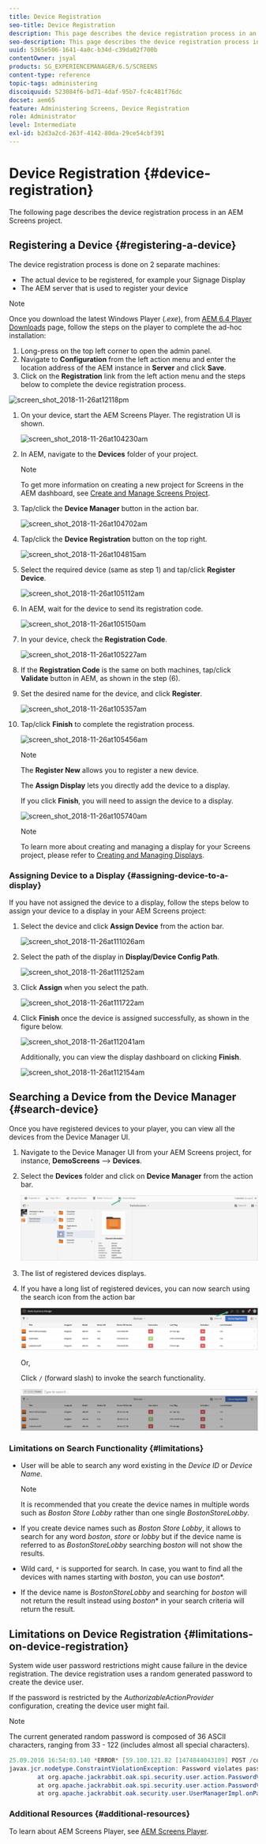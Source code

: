 ```yaml
---
title: Device Registration
seo-title: Device Registration
description: This page describes the device registration process in an AEM Screens project.
seo-description: This page describes the device registration process in an AEM Screens project.
uuid: 5365e506-1641-4a0c-b34d-c39da02f700b
contentOwner: jsyal
products: SG_EXPERIENCEMANAGER/6.5/SCREENS
content-type: reference
topic-tags: administering
discoiquuid: 523084f6-bd71-4daf-95b7-fc4c481f76dc
docset: aem65
feature: Administering Screens, Device Registration
role: Administrator
level: Intermediate
exl-id: b2d3a2cd-263f-4142-80da-29ce54cbf391
---
```

# Device Registration {#device-registration}

The following page describes the device registration process in an AEM Screens project.

## Registering a Device {#registering-a-device}

The device registration process is done on 2 separate machines:

* The actual device to be registered, for example your Signage Display
* The AEM server that is used to register your device

>[!NOTE]
>
>Once you download the latest Windows Player (*.exe*), from [AEM 6.4 Player Downloads](https://download.macromedia.com/screens/) page, follow the steps on the player to complete the ad-hoc installation:
>
>1. Long-press on the top left corner to open the admin panel.
>1. Navigate to **Configuration** from the left action menu and enter the location address of the AEM instance in **Server** and click **Save**.
>1. Click on the **Registration** link from the left action menu and the steps below to complete the device registration process.
>

![screen_shot_2018-11-26at12118pm](assets/screen_shot_2018-11-26at12118pm.png)

1. On your device, start the AEM Screens Player. The registration UI is shown.

   ![screen_shot_2018-11-26at104230am](assets/screen_shot_2018-11-26at104230am.png)

1. In AEM, navigate to the **Devices** folder of your project.

   >[!NOTE]
   >
   >To get more information on creating a new project for Screens in the AEM dashboard, see [Create and Manage Screens Project](creating-a-screens-project.md).

1. Tap/click the **Device Manager** button in the action bar.

   ![screen_shot_2018-11-26at104702am](assets/screen_shot_2018-11-26at104702am.png)

1. Tap/click the **Device Registration** button on the top right.

   ![screen_shot_2018-11-26at104815am](assets/screen_shot_2018-11-26at104815am.png)

1. Select the required device (same as step 1) and tap/click **Register Device**.

   ![screen_shot_2018-11-26at105112am](assets/screen_shot_2018-11-26at105112am.png)

1. In AEM, wait for the device to send its registration code.

   ![screen_shot_2018-11-26at105150am](assets/screen_shot_2018-11-26at105150am.png)

1. In your device, check the **Registration Code**.

   ![screen_shot_2018-11-26at105227am](assets/screen_shot_2018-11-26at105227am.png)

1. If the **Registration Code** is the same on both machines, tap/click **Validate** button in AEM, as shown in the step (6).
1. Set the desired name for the device, and click **Register**.

   ![screen_shot_2018-11-26at105357am](assets/screen_shot_2018-11-26at105357am.png)

1. Tap/click **Finish** to complete the registration process.

   ![screen_shot_2018-11-26at105456am](assets/screen_shot_2018-11-26at105456am.png)

   >[!NOTE]
   >
   >The **Register New** allows you to register a new device.
   >
   >The **Assign Display** lets you directly add the device to a display.

   If you click **Finish**, you will need to assign the device to a display.

   ![screen_shot_2018-11-26at105740am](assets/screen_shot_2018-11-26at105740am.png)

   >[!NOTE]
   >
   >To learn more about creating and managing a display for your Screens project, please refer to [Creating and Managing Displays](managing-displays.md).

### Assigning Device to a Display {#assigning-device-to-a-display}

If you have not assigned the device to a display, follow the steps below to assign your device to a display in your AEM Screens project:

1. Select the device and click **Assign Device** from the action bar.

   ![screen_shot_2018-11-26at111026am](assets/screen_shot_2018-11-26at111026am.png)

1. Select the path of the display in **Display/Device Config Path**.

   ![screen_shot_2018-11-26at111252am](assets/screen_shot_2018-11-26at111252am.png)

1. Click **Assign** when you select the path.

   ![screen_shot_2018-11-26at111722am](assets/screen_shot_2018-11-26at111722am.png)

1. Click **Finish** once the device is assigned successfully, as shown in the figure below.

   ![screen_shot_2018-11-26at112041am](assets/screen_shot_2018-11-26at112041am.png)

   Additionally, you can view the display dashboard on clicking **Finish**.

   ![screen_shot_2018-11-26at112154am](assets/screen_shot_2018-11-26at112154am.png)

## Searching a Device from the Device Manager {#search-device}

Once you have registered devices to your player, you can view all the devices from the Device Manager UI.

1. Navigate to the Device Manager UI from your AEM Screens project, for instance, **DemoScreens** --> **Devices**. 

1. Select the **Devices** folder and click on **Device Manager** from the action bar.

    ![image](/help/user-guide/assets/device-manager/device-manager-1.png)

1. The list of registered devices displays.

1. If you have a long list of registered devices, you can now search using the search icon from the action bar 

   ![image](/help/user-guide/assets/device-manager/device-manager-2.png)

   Or,

   Click `/` (forward slash) to invoke the search functionality.

     ![image](/help/user-guide/assets/device-manager/device-manager-3.png)


### Limitations on Search Functionality {#limitations}

* User will be able to search any word existing in the *Device ID* or *Device Name*. 

   >[!NOTE]
   >It is recommended that you create the device names in multiple words such as *Boston Store Lobby* rather than one single *BostonStoreLobby*.

* If you create device names such as *Boston Store Lobby*, it allows to search for any word *boston*, *store* or *lobby* but if the device name is referred to as *BostonStoreLobby* searching *boston* will not show the results.

* Wild card, `*` is supported for search. In case, you want to find all the devices with names starting with *boston*, you can use *boston**.

* If the device name is *BostonStoreLobby* and searching for *boston* will not return the result instead using *boston** in your search criteria will return the result.

## Limitations on Device Registration {#limitations-on-device-registration}

System wide user password restrictions might cause failure in the device registration. The device registration uses a random generated password to create the device user.

If the password is restricted by the *AuthorizableActionProvider* configuration, creating the device user might fail.

>[!NOTE]
>
>The current generated random password is composed of 36 ASCII characters, ranging from 33 - 122 (includes almost all special characters).

```java
25.09.2016 16:54:03.140 *ERROR* [59.100.121.82 [1474844043109] POST /content/screens/svc/registration HTTP/1.1] com.adobe.cq.screens.device.registration.impl.RegistrationServlet Error during device registration
javax.jcr.nodetype.ConstraintViolationException: Password violates password constraint (^(?=.*\d).{7,9}$).
        at org.apache.jackrabbit.oak.spi.security.user.action.PasswordValidationAction.validatePassword(PasswordValidationAction.java:105)
        at org.apache.jackrabbit.oak.spi.security.user.action.PasswordValidationAction.onPasswordChange(PasswordValidationAction.java:76)
        at org.apache.jackrabbit.oak.security.user.UserManagerImpl.onPasswordChange(UserManagerImpl.java:308)
```

### Additional Resources {#additional-resources}

To learn about AEM Screens Player, see [AEM Screens Player](working-with-screens-player.md).
